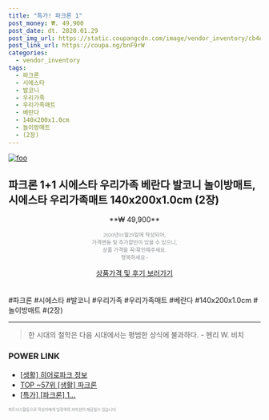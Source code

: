 ```yaml
--- 
title: "특가! 파크론 1" 
post_money: ₩. 49,900 
post_date: dt. 2020.01.29 
post_img_url: https://static.coupangcdn.com/image/vendor_inventory/cb4e/0f004b9f38ba5aa02472fc0e23cb493a1b16d53bb9dd3fedc58411c18f97.jpg 
post_link_url: https://coupa.ng/bnF9rW 
categories: 
  - vendor_inventory 
tags: 
  - 파크론 
  - 시에스타 
  - 발코니 
  - 우리가족 
  - 우리가족매트 
  - 베란다 
  - 140x200x1.0cm 
  - 놀이방매트 
  - (2장) 
--- 
```

[![foo](https://static.coupangcdn.com/image/vendor_inventory/cb4e/0f004b9f38ba5aa02472fc0e23cb493a1b16d53bb9dd3fedc58411c18f97.jpg)](https://coupa.ng/bnF9rW) 

## 파크론 1+1 시에스타 우리가족 베란다 발코니 놀이방매트, 시에스타 우리가족매트 140x200x1.0cm (2장) 
<p style="text-align: center;">**₩ 49,900**</p> 
<p style="text-align: center;"><span style="color: #898c8f; font-family: Georgia,Times,serif; font-size: 0.75em;">2020년01월29일에 작성되어, <br>가격변동 및 추가할인이 있을 수 있으니,<br> 상품 가격을 꼭!확인해주세요.<br>행복하세요~</span> 
</p>	 
<div markdown="0" style="text-align: center;"><a href="https://coupa.ng/bnF9rW" class="btn btn--success">상품가격 및 후기 보러가기</a></div> 
<br><br> 
  #파크론 #시에스타 #발코니 #우리가족 #우리가족매트 #베란다 #140x200x1.0cm #놀이방매트 #(2장) 
<hr> 

> 한 시대의 철학은 다음 시대에서는 평범한 상식에 불과하다. - 헨리 W. 비치 


### POWER LINK

* <a href="https://blog.naver.com/sakai111/221759969525" target="_blank"> [생활] 히어로파크 정보 </a>
* <a href="https://blog.naver.com/fasyy4321/221783287123" target="_blank"> TOP ~57위 [생활] 파크론</a>
* <a href="https://blog.naver.com/an0733/221789572614" target="_blank">[특가] [파크론] 1...</a>

<span style="color: #898c8f; font-family: Georgia,Times,serif; font-size: 0.55em;">파트너스활동으로 작성자에게 일정액의 커미션이 제공될수 있습니다.</span> 
